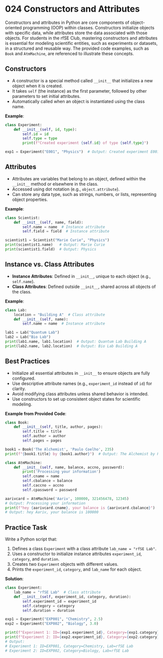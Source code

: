 # 024 Constructors and Attributes

Constructors and attributes in Python are core components of object-oriented programming (OOP) within classes. Constructors initialize objects with specific data, while attributes store the data associated with those objects. For students in the rfSE Club, mastering constructors and attributes is essential for modeling scientific entities, such as experiments or datasets, in a structured and reusable way. The provided code examples, such as `Book` and `AtmMachine`, are referenced to illustrate these concepts.

## Constructors

- A constructor is a special method called `__init__` that initializes a new object when it is created.
- It takes `self` (the instance) as the first parameter, followed by other parameters to set initial attributes.
- Automatically called when an object is instantiated using the class name.

**Example**:

```python
class Experiment:
    def __init__(self, id, type):
        self.id = id
        self.type = type
        print(f"Created experiment {self.id} of type {self.type}")

exp1 = Experiment("E001", "Physics")  # Output: Created experiment E001 of type Physics
```

## Attributes

- Attributes are variables that belong to an object, defined within the `__init__` method or elsewhere in the class.
- Accessed using dot notation (e.g., `object.attribute`).
- Can store any data type, such as strings, numbers, or lists, representing object properties.

**Example**:

```python
class Scientist:
    def __init__(self, name, field):
        self.name = name  # Instance attribute
        self.field = field  # Instance attribute

scientist1 = Scientist("Marie Curie", "Physics")
print(scientist1.name)   # Output: Marie Curie
print(scientist1.field)  # Output: Physics
```

## Instance vs. Class Attributes

- **Instance Attributes**: Defined in `__init__`, unique to each object (e.g., `self.name`).
- **Class Attributes**: Defined outside `__init__`, shared across all objects of the class.

**Example**:

```python
class Lab:
    location = "Building A"  # Class attribute
    def __init__(self, name):
        self.name = name  # Instance attribute

lab1 = Lab("Quantum Lab")
lab2 = Lab("Bio Lab")
print(lab1.name, lab1.location)  # Output: Quantum Lab Building A
print(lab2.name, lab2.location)  # Output: Bio Lab Building A
```

## Best Practices

- Initialize all essential attributes in `__init__` to ensure objects are fully configured.
- Use descriptive attribute names (e.g., `experiment_id` instead of `id`) for clarity.
- Avoid modifying class attributes unless shared behavior is intended.
- Use constructors to set up consistent object states for scientific modeling.

**Example from Provided Code**:

```python
class Book:
    def __init__(self, title, author, pages):
        self.title = title
        self.author = author
        self.pages = pages

book1 = Book('The Alchemist', 'Paulo Coelho', 235)
print(f"{book1.title} by {book1.author}")  # Output: The Alchemist by Paulo Coelho

class AtmMachine:
    def __init__(self, name, balance, accno, password):
        print('Processing your information')
        self.cname = name
        self.cbalance = balance
        self.caccno = accno
        self.cpassword = password

aarivcard = AtmMachine('Aariv', 100000, 321456478, 12345)
# Output: Processing your information
print(f"hey {aarivcard.cname}, your balance is {aarivcard.cbalance}")
# Output: hey Aariv, your balance is 100000
```

## Practice Task

Write a Python script that:

1. Defines a class `Experiment` with a class attribute `lab_name = "rfSE Lab"`.
2. Uses a constructor to initialize instance attributes `experiment_id`, `category`, and `duration`.
3. Creates two `Experiment` objects with different values.
4. Prints the `experiment_id`, `category`, and `lab_name` for each object.

**Solution**:

```python
class Experiment:
    lab_name = "rfSE Lab"  # Class attribute
    def __init__(self, experiment_id, category, duration):
        self.experiment_id = experiment_id
        self.category = category
        self.duration = duration

exp1 = Experiment("EXP001", "Chemistry", 2.5)
exp2 = Experiment("EXP002", "Biology", 3.0)

print(f"Experiment 1: ID={exp1.experiment_id}, Category={exp1.category}, Lab={exp1.lab_name}")
print(f"Experiment 2: ID={exp2.experiment_id}, Category={exp2.category}, Lab={exp2.lab_name}")
# Output:
# Experiment 1: ID=EXP001, Category=Chemistry, Lab=rfSE Lab
# Experiment 2: ID=EXP002, Category=Biology, Lab=rfSE Lab
```
